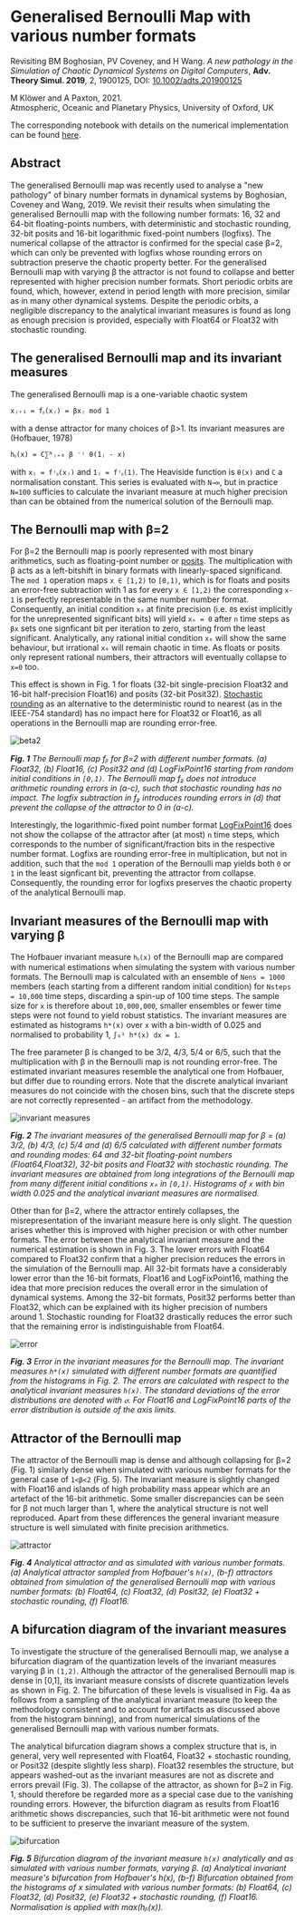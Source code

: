 # Generalised Bernoulli Map with various number formats

Revisiting BM Boghosian, PV Coveney, and H Wang. *A new pathology in the Simulation of Chaotic Dynamical Systems on Digital Computers*, **Adv. Theory Simul. 2019**, 2, 1900125, DOI: [10.1002/adts.201900125](https://dx.doi.org/10.1002/adts.201900125)


M Klöwer and A Paxton, 2021.  
Atmospheric, Oceanic and Planetary Physics, University of Oxford, UK


The corresponding notebook with details on the numerical implementation can be
found [here](https://github.com/milankl/BernoulliMap/blob/master/src/Bernoulli_map.ipynb).

## Abstract

The generalised Bernoulli map was recently used to analyse a "new pathology" of binary
number formats in dynamical systems by Boghosian, Coveney and Wang, 2019.
We revisit their results when simulating the generalised Bernoulli map with the following 
number formats: 16, 32 and 64-bit floating-points numbers, with deterministic and stochastic
rounding, 32-bit posits and 16-bit logarithmic fixed-point numbers (logfixs).
The numerical collapse of the attractor is confirmed for the special case β=2,
which can only be prevented with logfixs whose rounding errors on subtraction preserve
the chaotic property better. For the generalised Bernoulli map with varying β the attractor
is not found to collapse and better represented with higher precision number formats. Short
periodic orbits are found, which, however, extend in period length with more precision, 
similar as in many other dynamical systems. Despite the periodic orbits, a negligible 
discrepancy to the analytical invariant measures is found as long as enough precision is
provided, especially with Float64 or Float32 with stochastic rounding.

## The generalised Bernoulli map and its invariant measures

The generalised Bernoulli map is a one-variable chaotic system

```
xⱼ₊₁ = fᵦ(xⱼ) = βxⱼ mod 1
```
with a dense attractor for many choices of β>1. Its invariant measures are (Hofbauer, 1978)

```
hᵦ(x) = C∑ᴺⱼ₌₀ β ⁻ʲ θ(1ⱼ - x)
```
with `xⱼ = fʲᵦ(xⱼ)` and `1ⱼ = fʲᵦ(1)`. The Heaviside function is `θ(x)` and `C` a normalisation constant.
This series is evaluated with `N→∞`, but in practice `N=100` sufficies to calculate the invariant measure
at much higher precision than can be obtained from the numerical solution of the Bernoulli map.

## The Bernoulli map with β=2

For β=2 the Bernoulli map is poorly represented with most binary arithmetics, such as floating-point number or 
[posits](https://github.com/milankl/SoftPosit.jl).
The multiplication with β acts as a left-bitshift in binary formats with linearly-spaced significand. 
The `mod 1` operation maps `x ∈ [1,2)` to `[0,1)`, which is for floats and posits an error-free subtraction with 1 as
for every `x ∈ [1,2)` the corresponding `x-1` is perfectly representable in the same number number format.
Consequently, an initial condition `x₀` at finite precision (i.e. `0`s exist implicitly for the unrepresented significant bits)
will yield `xₙ = 0` after `n` time steps as `βx` sets one signficant bit per iteration to zero, starting from the least significant.
Analytically, any rational initial condition `x₀` will show the same behaviour, but irrational `x₀` will remain chaotic in time.
As floats or posits only represent rational numbers, their attractors will eventually collapse to `x=0` too.

This effect is shown in Fig. 1 for floats (32-bit single-precision Float32 and 16-bit half-precision Float16) and posits (32-bit Posit32).
[Stochastic rounding](https://github.com/milankl/StochasticRounding.jl) as an alternative to the deterministic 
round to nearest (as in the IEEE-754 standard) has no impact here for Float32 or Float16, as all operations in the Bernoulli map
are rounding error-free.

![beta2](plots/beta2.png?raw=true "Bernoulli map with beta=2")

***Fig. 1** The Bernoulli map fᵦ for β=2 with different number formats. (a) Float32, (b) Float16, (c) Posit32
and (d) LogFixPoint16 starting from random initial conditions in `[0,1)`. The Bernoulli map f₂ does not introduce arithmetic
rounding errors in (a-c), such that stochastic rounding has no impact. The logfix subtraction in f₂ introduces rounding errors
in (d) that prevent the collapse of the attractor to 0 in (a-c).*

Interestingly, the logarithmic-fixed point number format [LogFixPoint16](https://github.com/milankl/LogFixPoint16s.jl) does not 
show the collapse of the attractor after (at most) `n` time steps, which corresponds to the number of significant/fraction bits in
the respective number format. Logfixs are rounding error-free in multiplication, but not in addition, such that the `mod 1` operation
of the Bernoulli map yields both `0` or `1` in the least signficant bit, preventing the attractor from collapse. Consequently, the
rounding error for logfixs preserves the chaotic property of the analytical Bernoulli map.

## Invariant measures of the Bernoulli map with varying β

The Hofbauer invariant measure `hᵦ(x)` of the Bernoulli map are compared with numerical estimations when simulating the system with various number 
formats. The Bernoulli map is calculated with an ensemble of `Nens = 1000` members (each starting from a different random initial condition)
for `Nsteps = 10,000` time steps, discarding a spin-up of 100 time steps. The sample size for `x` is therefore about `10,000,000`, smaller ensembles
or fewer time steps were not found to yield robust statistics. The invariant measures are estimated as histograms `h*(x)` over `x` with a
bin-width of 0.025 and normalised to probability 1, `∫₀¹ h*(x) dx = 1`.

The free parameter β is changed to be 3/2, 4/3, 5/4 or 6/5, such that the multiplication with β in the Bernoulli map is not rounding error-free.
The estimated invariant measures resemble the analytical one from Hofbauer, but differ due to rounding errors. Note that the discrete
analytical invariant measures do not coincide with the chosen bins, such that the discrete steps are not correctly represented - 
an artifact from the methodology.

![invariant measures](plots/inv_measures.png?raw=true "Invariant measures of the Bernoulli map")

***Fig. 2** The invariant measures of the generalised Bernoulli map for β = (a) 3/2, (b) 4/3, (c) 5/4 and (d) 6/5 
calculated with different number formats and rounding modes: 64 and 32-bit floating-point numbers (Float64,Float32),
32-bit posits and Float32 with stochastic rounding. The invariant measures are obtained from long integrations of the
Bernoulli map from many different initial conditions `x₀` in `[0,1)`. Histograms of `x` with bin width 0.025 and the
analytical invariant measures are normalised.*

Other than for β=2, where the attractor entirely collapses, the misrepresentation of the invariant measure here is only slight.
The question arises whether this is improved with higher precision or with other number formats. The error between the
analytical invariant measure and the numerical estimation is shown in Fig. 3. The lower errors with Float64 compared to Float32
confirm that a higher precision reduces the errors in the simulation of the Bernoulli map. All 32-bit formats have a considerably
lower error than the 16-bit formats, Float16 and LogFixPoint16, mathing the idea that more precision reduces the overall error
in the simulation of dynamical systems. Among the 32-bit formats, Posit32 performs better than Float32, which can be explained
with its higher precision of numbers around 1. Stochastic rounding for Float32 drastically reduces the error such that the remaining
error is indistinguishable from Float64.

![error](plots/error_invariant.png?raw=true "Error in invariant measures")

***Fig. 3** Error in the invariant measures for the Bernoulli map. The invariant measures `h*(x)` simulated with different number
formats are quantified from the histograms in Fig. 2. The errors are calculated with respect to the analytical invariant measures
`h(x)`. The standard deviations of the error distributions are denoted with `𝜎`. For Float16 and LogFixPoint16 parts of the error
distribution is outside of the axis limits.*

## Attractor of the Bernoulli map

The attractor of the Bernoulli map is dense and although collapsing for β=2 (Fig. 1) similarly dense when simulated with various
number formats for the general case of `1<β<2` (Fig. 5). The invariant measure is slightly changed with Float16 and islands of high probability mass
appear which are an artefact of the 16-bit arithmetic. Some smaller discrepancies can be seen for β not much larger than 1, where
the analytical structure is not well reproduced. Apart from these differences the general invariant measure structure is well simulated
with finite precision arithmetics.

![attractor](plots/attractor.png?raw=true "Attractor")

***Fig. 4** Analytical attractor and as simulated with various number formats. (a) Analytical attractor sampled from Hofbauer's `h(x)`,
(b-f) attractors obtained from simulation of the generalised Bernoulli map with various number formats: (b) Float64, (c) Float32, (d)
Posit32, (e) Float32 + stochastic rounding, (f) Float16.*

## A bifurcation diagram of the invariant measures

To investigate the structure of the generalised Bernoulli map, we analyse a bifurcation diagram of 
the quantization levels of the invariant measures varying β in `(1,2)`. 
Although the attractor of the generalised Bernoulli map is dense in [0,1], its invariant measure consists of
discrete quantization levels as shown in Fig. 2. The bifurcation of these levels is visualised in Fig. 4a 
as follows from a sampling of the analytical
invariant measure (to keep the methodology consistent and to account 
for artifacts as discussed above from the histogram binning),
and from numerical simulations of the generalised Bernoulli map with various number formats.

The analytical bifurcation diagram shows a complex structure that is, in general, very well represented with Float64,
Float32 + stochastic rounding, or Posit32 (despite slightly less sharp). Float32 resembles the structure, but appears
washed-out as the invariant measures are not as discrete and errors prevail (Fig. 3). The collapse of the attractor,
as shown for β=2 in Fig. 1, should therefore be regarded more as a special case due to the vanishing rounding errors.
However, the bifurction diagram as results from Float16 arithmetic shows discrepancies, such that 16-bit arithmetic
were not found to be sufficient to preserve the invariant measure of the system.

![bifurcation](plots/bifurcation.png?raw=true "Bifurcation")

***Fig. 5** Bifurcation diagram of the invariant measure `h(x)` analytically and as simulated with various number formats, varying β.
(a) Analytical invariant measure's bifurcation from Hofbauer's h(x), (b-f) Bifurcation obtained from the histograms of x simulated
with various number formats: (b) Float64, (c) Float32, (d) Posit32, (e) Float32 + stochastic rounding, (f) Float16.
Normalisation is applied with max(hᵦ(x)).*
